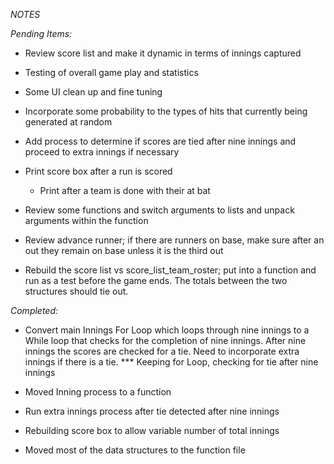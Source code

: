 *NOTES*

_Pending Items:_
   - Review score list and make it dynamic in terms of innings captured
   - Testing of overall game play and statistics
   - Some UI clean up and fine tuning
   - Incorporate some probability to the types of hits that currently being generated at random
   - Add process to determine if scores are tied after nine innings and proceed to extra innings
     if necessary
   
   - Print score box after a run is scored
      - Print after a team is done with their at bat
       
   - Review some functions and switch arguments to lists and unpack arguments within the function 
   
   - Review advance runner; if there are runners on base, make sure after an out they remain on base 
     unless it is the third out
     
   - Rebuild the score list vs score_list_team_roster; put into a function and run as a test before
     the game ends. The totals between the two structures should tie out.


_Completed:_

   - Convert main Innings For Loop which loops through nine innings to a While loop that checks for the 
     completion of nine innings. After nine innings the scores are checked for a tie. Need to incorporate
     extra innings if there is a tie.   *** Keeping for Loop, checking for tie after nine innings
     
   - Moved Inning process to a function
        
   - Run extra innings process after tie detected after nine innings
   
   - Rebuilding score box to allow variable number of total innings
   
   - Moved most of the data structures to the function file
   
   